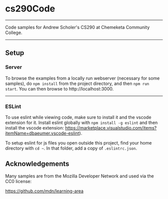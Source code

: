 # cs290Code

---

Code samples for Andrew Scholer's CS290 at Chemeketa Community College.

---

## Setup

### Server

To browse the examples from a locally run webserver (necessary for some samples), do
`npm install` from the project directory, and then `npm run start`. You can then
browse to http://localhost:3000.

---

### ESLint

To use eslint while viewing code, make sure to install it and the vscode
extension for it. Install eslint globally with `npm install -g eslint` and
then install the vscode extension: https://marketplace.visualstudio.com/items?itemName=dbaeumer.vscode-eslint).

To setup eslint for js files you open outside this project, find your home
directory with `cd ~`. In that folder, add a copy of `.eslintrc.json`.

## Acknowledgements

Many samples are from the Mozilla Developer Network and used via the CC0 license:

https://github.com/mdn/learning-area
